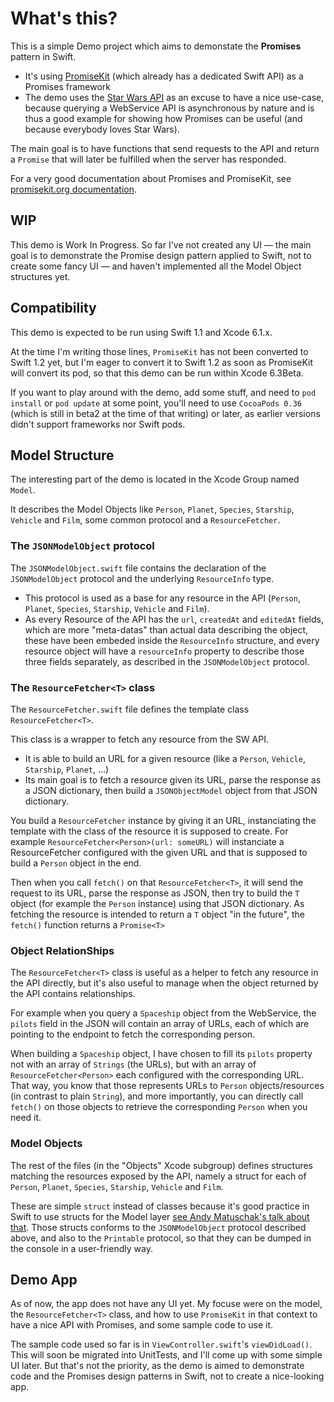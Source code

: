 # What's this?

This is a simple Demo project which aims to demonstate the **Promises** pattern in Swift.

* It's using [PromiseKit](http://promisekit.org) (which already has a dedicated Swift API) as a Promises framework
* The demo uses the [Star Wars API](http://swapi.co) as an excuse to have a nice use-case, because querying a WebService API is asynchronous by nature and is thus a good example for showing how Promises can be useful (and because everybody loves Star Wars).

The main goal is to have functions that send requests to the API and return a `Promise` that will later be fulfilled when the server has responded.

For a very good documentation about Promises and PromiseKit, see [promisekit.org documentation](http://promisekit.org/introduction/).

## WIP

This demo is Work In Progress. So far I've not created any UI — the main goal is to demonstrate the Promise design pattern applied to Swift, not to create some fancy UI — and haven't implemented all the Model Object structures yet.

## Compatibility

This demo is expected to be run using Swift 1.1 and Xcode 6.1.x.

At the time I'm writing those lines, `PromiseKit` has not been converted to Swift 1.2 yet, but I'm eager to convert it to Swift 1.2 as soon as PromiseKit will convert its pod, so that this demo can be run within Xcode 6.3Beta.

If you want to play around with the demo, add some stuff, and need to `pod install` or `pod update` at some point, you'll need to use `CocoaPods 0.36` (which is still in beta2 at the time of that writing) or later, as earlier versions didn't support frameworks nor Swift pods.

## Model Structure

The interesting part of the demo is located in the Xcode Group named `Model`.

It describes the Model Objects like `Person`, `Planet`, `Species`, `Starship`, `Vehicle` and `Film`, some common protocol and a `ResourceFetcher`.

### The `JSONModelObject` protocol

The `JSONModelObject.swift` file contains the declaration of the `JSONModelObject` protocol and the underlying `ResourceInfo` type.

* This protocol is used as a base for any resource in the API (`Person`, `Planet`, `Species`, `Starship`, `Vehicle` and `Film`).
* As every Resource of the API has the `url`, `createdAt` and `editedAt` fields, which are more "meta-datas" than actual data describing the object, these have been embeded inside the `ResourceInfo` structure, and every resource object will have a `resourceInfo` property to describe those three fields separately, as described in the `JSONModelObject` protocol.

### The `ResourceFetcher<T>` class

The `ResourceFetcher.swift` file defines the template class `ResourceFetcher<T>`.

This class is a wrapper to fetch any resource from the SW API.

* It is able to build an URL for a given resource (like a `Person`, `Vehicle`, `Starship`, `Planet`, …)
* Its main goal is to fetch a resource given its URL, parse the response as a JSON dictionary, then build a `JSONObjectModel` object from that JSON dictionary.

You build a `ResourceFetcher` instance by giving it an URL, instanciating the template with the class of the resource it is supposed to create. For example `ResourceFetcher<Person>(url: someURL)` will instanciate a ResourceFetcher configured with the given URL and that is supposed to build a `Person` object in the end.

Then when you call `fetch()` on that `ResourceFetcher<T>`, it will send the request to its URL, parse the response as JSON, then try to build the `T` object (for example the `Person` instance) using that JSON dictionary. As fetching the resource is intended to return a `T` object "in the future", the `fetch()` function returns a `Promise<T>`

### Object RelationShips

The `ResourceFetcher<T>` class is useful as a helper to fetch any resource in the API directly, but it's also useful to manage when the object returned by the API contains relationships.

For example when you query a `Spaceship` object from the WebService, the `pilots` field in the JSON will contain an array of URLs, each of which are pointing to the endpoint to fetch the corresponding person.

When building a `Spaceship` object, I have chosen to fill its `pilots` property not with an array of `Strings` (the URLs), but with an array of `ResourceFetcher<Person>` each configured with the corresponding URL.  
That way, you know that those represents URLs to `Person` objects/resources (in contrast to plain `String`), and more importantly, you can directly call `fetch()` on those objects to retrieve the corresponding `Person` when you need it.

### Model Objects

The rest of the files (in the "Objects" Xcode subgroup) defines structures matching the resources exposed by the API, namely a struct for each of `Person`, `Planet`, `Species`, `Starship`, `Vehicle` and `Film`.

These are simple `struct` instead of classes because it's good practice in Swift to use structs for the Model layer [see Andy Matuschak's talk about that](http://realm.io/news/andy-matuschak-controlling-complexity/). 
Those structs conforms to the `JSONModelObject` protocol described above, and also to the `Printable` protocol, so that they can be dumped in the console in a user-friendly way.

## Demo App

As of now, the app does not have any UI yet. My focuse were on the model, the `ResourceFetcher<T>` class, and how to use `PromiseKit` in that context to have a nice API with Promises, and some sample code to use it.

The sample code used so far is in `ViewController.swift`'s `viewDidLoad()`. This will soon be migrated into UnitTests, and I'll come up with some simple UI later. But that's not the priority, as the demo is aimed to demonstrate code and the Promises design patterns in Swift, not to create a nice-looking app.
